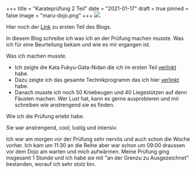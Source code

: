 +++
title = "Karateprüfung 2 Teil"
date = "2021-01-17"
draft = true
pinned = false
image = "maru-dojo.png"
+++
![](maru-dojo.png)

Hier noch der [Link](https://maellernblog.netlify.app/karate-prufung/) zu ersten Teil des Blogs.



In diesem Blog schreibe ich was ich an der Prüfung machen musste. Was ich für eine Beurteilung bekam und wie es mir ergangen ist.

Was ich machen musste.

* Ich zeigte die Kata Fukyu-Gata-Nidan die ich im ersten Teil [verlinkt](https://www.youtube.com/watch?v=UfO5SJ94zro&list=PLPlAHovKSLl3S_8eNjoBPOoD8f2k5lm7c&index=7) habe.
* Dazu zeigte ich das gesamte Technikprogramm das ich hier [verlinkt](https://www.youtube.com/watch?v=_5s5mR6iMKQ&list=PLPlAHovKSLl3fwdysiBexsknujsb5qj77&index=8) habe.
* Danach musste ich noch 50 Kniebeugen und 40 Liegestützen auf denn Fäusten machen. Wer Lust hat, kann es gerne ausprobieren und mir schreiben wie anstrengend sie es finden.

Wie ich die Prüfung erlebt habe. 

Sie war anstrengend, cool, lustig und intensiv. 

Ich war am morgen vor der Prüfung sehr nervös und auch schon die Woche vorher. Ich kam um 11:30 an die Reihe aber war schon um 09:00 draussen vor dem Dojo am warten und mich aufwärmen. Meine Prüfung ging insgesamt 1 Stunde und ich habe sie mit "an der Grenzu zu Ausgezeichnet" bestanden, worauf ich sehr stolz bin.